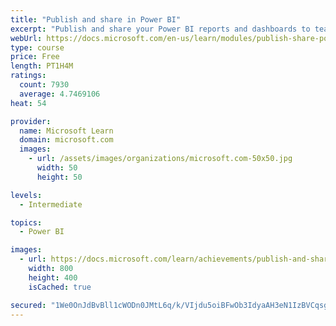 ```yaml
---
title: "Publish and share in Power BI"
excerpt: "Publish and share your Power BI reports and dashboards to teammates in your organization or to everyone on the web."
webUrl: https://docs.microsoft.com/en-us/learn/modules/publish-share-power-bi/
type: course
price: Free
length: PT1H4M
ratings:
  count: 7930
  average: 4.7469106
heat: 54

provider:
  name: Microsoft Learn
  domain: microsoft.com
  images:
    - url: /assets/images/organizations/microsoft.com-50x50.jpg
      width: 50
      height: 50

levels:
  - Intermediate

topics:
  - Power BI

images:
  - url: https://docs.microsoft.com/learn/achievements/publish-and-share-with-power-bi-desktop-social.png
    width: 800
    height: 400
    isCached: true

secured: "1We0OnJdBvBll1cWODn0JMtL6q/k/VIjdu5oiBFwOb3IdyaAH3eN1IzBVCqsgsGH9V35aLJQ7JCSu30zvPrALIkY8wfKeGZyAVOV3vynDDGa3oXKMAf9UA4h8bdMhZSQHBVcpwMN53oNeN916TGQOMi+ozzcjIMF2k6TzNEszLW1WaSVTZDuIYLEmyNvl+R+9B3CvzSJQhvQk+F1bQ/w2iWgnsnF7b3zRcvp99QutXL3WlF7m00GauvHnR4LYXcKnic6k9sAs1E0WYbErsnXjpBwE98tXDZPNhceYWOXoatD3EDa1CTUp+RlRd22QLdb98r173VZTzDXMs/KgUT/dfVzL2luWl7VtISQl51xVzMavxRjOUZYKphdwmvWueg/+saBDyCKvzhLpLU4Uz9IFHYbkjlNrwrzrJsRn2IhyR8=;yrhQq0YWABY9oq3G7WzTkQ=="
---
```



